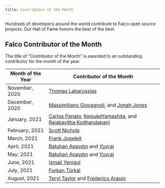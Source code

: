 ```yaml
---
title: Contributor of the Month
---
```


Hundreds of developers around the world contribute to Falco open source projects. Our Hall of Fame honors the best of the best.


## Falco Contributor of the Month
The title of “Contributor of the Month” is awarded to an outstanding contributor for the month of the year.


Month of the Year  | Contributor of the Month
-------------------- | ---
November, 2020       | [Thomas Labarussias](https://github.com/Issif)
December, 2020       | [Massimiliano Giovagnoli](https://github.com/maxgio92), and [Jonah Jones](https://github.com/jonahjon)
January, 2021        | [Carlos Panato](https://github.com/cpanato), [KeisukeYamashita](https://github.com/KeisukeYamashita), and [Rajakavitha Kodhandapani](https://github.com/Rajakavitha1)
February, 2021       | [Scott Nichols](https://github.com/n3wscott)
March, 2021          | [Frank Jogeleit](https://github.com/fjogeleit)
April, 2021          | [Batuhan Apaydın](https://github.com/developer-guy) and [Yuvraj](https://github.com/evalsocket)
May, 2021            | [Batuhan Apaydın](https://github.com/developer-guy) and [Yuvraj](https://github.com/evalsocket)
June, 2021           | [Ismail Yenigul](https://github.com/ismailyenigul)
July, 2021           | [Furkan Türkal](https://github.com/Dentrax)
August, 2021         | [Teryl Taylor](https://github.com/terylt) and [Frederico Araujo](https://github.com/araujof)

